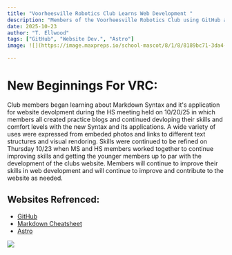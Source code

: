 ```yaml
---
title: "Voorheesville Robotics Club Learns Web Development "
description: "Members of the Voorheesville Robotics Club using GitHub and Astro learn web development and editing in the creation of this Website."
date: 2025-10-23
author: "T. Ellwood"
tags: ["GitHub", "Website Dev.", "Astro"] 
image: ![](https://image.maxpreps.io/school-mascot/8/1/8/8189bc71-3da4-4932-afdd-788cd761d6ce.gif?version=636584101800000000&width=1024&height=1024)

---
```


# New Beginnings For VRC:

Club members began learning about Markdown Syntax and it's application for website devolpment during the HS meeting held on 10/20/25 in which members all created practice blogs and continued devloping their skills and comfort levels with the new Syntax and its applications. A wide variety of uses were expressed from embeded photos and links to different text structures and visual rendoring. Skills were continued to be refined on Thursday 10/23 when MS and HS members worked together to continue improving skills and getting the younger members up to par with the development of the clubs website. Members will continue to improve their skills in web development and will continue to improve and contribute to the website as needed.

## Websites Refrenced:
- [GitHub](https://github.com/)
- [Markdown Cheatsheet](https://www.markdownguide.org/cheat-sheet/)
- [Astro](https://astro.build/)

![](https://image.maxpreps.io/school-mascot/8/1/8/8189bc71-3da4-4932-afdd-788cd761d6ce.gif?version=636584101800000000&width=1024&height=1024)

